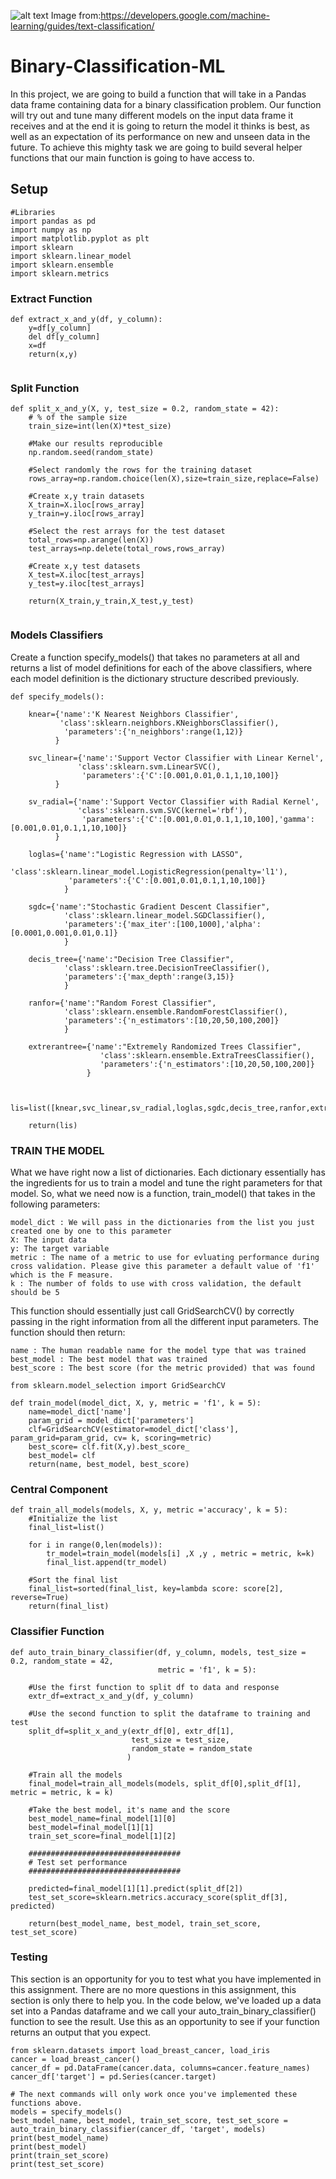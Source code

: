 ![alt text](https://github.com/ggeop/Binary-Classification-ML/blob/master/img/TextClassificationExample.png)
Image from:https://developers.google.com/machine-learning/guides/text-classification/

# Binary-Classification-ML
In this project, we are going to build a function that will take in a Pandas data frame containing data for a binary classification problem. Our function will try out and tune many different models on the input data frame it receives and at the end it is going to return the model it thinks is best, as well as an expectation of its performance on new and unseen data in the future. To achieve this mighty task we are going to build several helper functions that our main function is going to have access to.

## Setup

```
#Libraries
import pandas as pd
import numpy as np
import matplotlib.pyplot as plt
import sklearn
import sklearn.linear_model
import sklearn.ensemble
import sklearn.metrics

```
### Extract Function

```
def extract_x_and_y(df, y_column):
    y=df[y_column]
    del df[y_column]
    x=df
    return(x,y)
    
```

### Split Function

```
def split_x_and_y(X, y, test_size = 0.2, random_state = 42):
    # % of the sample size
    train_size=int(len(X)*test_size)
    
    #Make our results reproducible
    np.random.seed(random_state)
    
    #Select randomly the rows for the training dataset
    rows_array=np.random.choice(len(X),size=train_size,replace=False)
    
    #Create x,y train datasets
    X_train=X.iloc[rows_array]
    y_train=y.iloc[rows_array]
    
    #Select the rest arrays for the test dataset
    total_rows=np.arange(len(X))
    test_arrays=np.delete(total_rows,rows_array)
    
    #Create x,y test datasets
    X_test=X.iloc[test_arrays]
    y_test=y.iloc[test_arrays]
    
    return(X_train,y_train,X_test,y_test)
    
```

### Models Classifiers

Create a function specify_models() that takes no parameters at all and returns a list of model definitions for each of 
the above classifiers, where each model definition is the dictionary structure described previously.

```
def specify_models():
    
    knear={'name':'K Nearest Neighbors Classifier',
           'class':sklearn.neighbors.KNeighborsClassifier(),
            'parameters':{'n_neighbors':range(1,12)}
          }
           
    svc_linear={'name':'Support Vector Classifier with Linear Kernel',
               'class':sklearn.svm.LinearSVC(),
                'parameters':{'C':[0.001,0.01,0.1,1,10,100]}
          }  
    
    sv_radial={'name':'Support Vector Classifier with Radial Kernel',
               'class':sklearn.svm.SVC(kernel='rbf'),
                'parameters':{'C':[0.001,0.01,0.1,1,10,100],'gamma':[0.001,0.01,0.1,1,10,100]}
          }      
    
    loglas={'name':"Logistic Regression with LASSO",
             'class':sklearn.linear_model.LogisticRegression(penalty='l1'),
             'parameters':{'C':[0.001,0.01,0.1,1,10,100]}
            }  
    
    sgdc={'name':"Stochastic Gradient Descent Classifier",
            'class':sklearn.linear_model.SGDClassifier(),
            'parameters':{'max_iter':[100,1000],'alpha':[0.0001,0.001,0.01,0.1]}
            }  
    
    decis_tree={'name':"Decision Tree Classifier",
            'class':sklearn.tree.DecisionTreeClassifier(),
            'parameters':{'max_depth':range(3,15)}
            } 
    
    ranfor={'name':"Random Forest Classifier",
            'class':sklearn.ensemble.RandomForestClassifier(),
            'parameters':{'n_estimators':[10,20,50,100,200]}
            } 
    
    extrerantree={'name':"Extremely Randomized Trees Classifier",
                    'class':sklearn.ensemble.ExtraTreesClassifier(),
                    'parameters':{'n_estimators':[10,20,50,100,200]}
                 } 
   
    
    lis=list([knear,svc_linear,sv_radial,loglas,sgdc,decis_tree,ranfor,extrerantree])
    
    return(lis)

```
### TRAIN THE MODEL

What we have right now a list of dictionaries. Each dictionary essentially has the ingredients for us to train a model and tune the right parameters for that model. So, what we need now is a function, train_model() that takes in the following parameters:

    model_dict : We will pass in the dictionaries from the list you just created one by one to this parameter
    X: The input data
    y: The target variable
    metric : The name of a metric to use for evluating performance during cross validation. Please give this parameter a default value of 'f1' which is the F measure.
    k : The number of folds to use with cross validation, the default should be 5

This function should essentially just call GridSearchCV() by correctly passing in the right information from all the different input parameters. The function should then return:

    name : The human readable name for the model type that was trained
    best_model : The best model that was trained
    best_score : The best score (for the metric provided) that was found


```
from sklearn.model_selection import GridSearchCV

def train_model(model_dict, X, y, metric = 'f1', k = 5):
    name=model_dict['name']
    param_grid = model_dict['parameters']
    clf=GridSearchCV(estimator=model_dict['class'], param_grid=param_grid, cv= k, scoring=metric)
    best_score= clf.fit(X,y).best_score_
    best_model= clf
    return(name, best_model, best_score)
```

### Central Component

```
def train_all_models(models, X, y, metric ='accuracy', k = 5):
    #Initialize the list
    final_list=list()
    
    for i in range(0,len(models)):
        tr_model=train_model(models[i] ,X ,y , metric = metric, k=k)
        final_list.append(tr_model)
        
    #Sort the final list    
    final_list=sorted(final_list, key=lambda score: score[2], reverse=True)
    return(final_list)
```

### Classifier Function

```
def auto_train_binary_classifier(df, y_column, models, test_size = 0.2, random_state = 42, 
                                 metric = 'f1', k = 5):
    
    #Use the first function to split df to data and response
    extr_df=extract_x_and_y(df, y_column)
    
    #Use the second function to split the dataframe to training and test
    split_df=split_x_and_y(extr_df[0], extr_df[1], 
                           test_size = test_size, 
                           random_state = random_state
                          )
    
    #Train all the models
    final_model=train_all_models(models, split_df[0],split_df[1], metric = metric, k = k)
    
    #Take the best model, it's name and the score
    best_model_name=final_model[1][0]
    best_model=final_model[1][1]
    train_set_score=final_model[1][2]
    
    ##################################
    # Test set performance
    ##################################
    
    predicted=final_model[1][1].predict(split_df[2])
    test_set_score=sklearn.metrics.accuracy_score(split_df[3], predicted)
    
    return(best_model_name, best_model, train_set_score, test_set_score)

```
 
 ### Testing
 
This section is an opportunity for you to test what you have implemented in this assignment. There are no more questions in this assignment, this section is only there to help you. In the code below, we've loaded up a data set into a Pandas dataframe and we call your auto_train_binary_classifier() function to see the result. Use this as an opportunity to see if your function returns an output that you expect.
 
 ```
from sklearn.datasets import load_breast_cancer, load_iris
cancer = load_breast_cancer()
cancer_df = pd.DataFrame(cancer.data, columns=cancer.feature_names)
cancer_df['target'] = pd.Series(cancer.target)

# The next commands will only work once you've implemented these functions above.
models = specify_models()
best_model_name, best_model, train_set_score, test_set_score = auto_train_binary_classifier(cancer_df, 'target', models)
print(best_model_name)
print(best_model)
print(train_set_score)
print(test_set_score)
 
 ```
 
 
